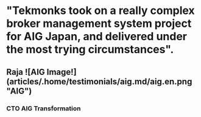 # "Tekmonks took on a really complex broker management system project for AIG Japan, and delivered under the most trying circumstances".
## **Raja** ![AIG Image!] (articles/.home/testimonials/aig.md/aig.en.png "AIG")
###  CTO AIG Transformation